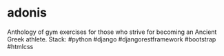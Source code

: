 # adonis
Anthology of gym exercises for those who strive for becoming an Ancient Greek athlete. 
Stack: #python #django #djangorestframework #bootstrap #htmlcss
